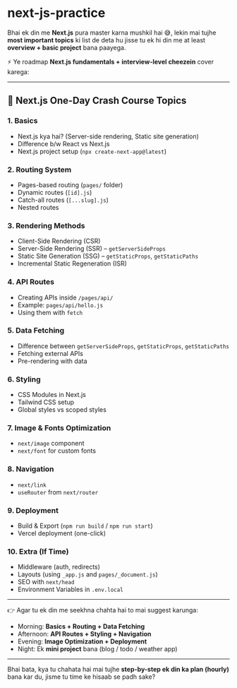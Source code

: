 # next-js-practice

Bhai ek din me **Next.js** pura master karna mushkil hai 😅, lekin mai tujhe **most important topics** ki list de deta hu jisse tu ek hi din me at least **overview + basic project** bana paayega.

⚡ Ye roadmap **Next.js fundamentals + interview-level cheezein** cover karega:

---

## 📌 Next.js One-Day Crash Course Topics

### 1. **Basics**

- Next.js kya hai? (Server-side rendering, Static site generation)
- Difference b/w React vs Next.js
- Next.js project setup (`npx create-next-app@latest`)

### 2. **Routing System**

- Pages-based routing (`pages/` folder)
- Dynamic routes (`[id].js`)
- Catch-all routes (`[...slug].js`)
- Nested routes

### 3. **Rendering Methods**

- Client-Side Rendering (CSR)
- Server-Side Rendering (SSR) – `getServerSideProps`
- Static Site Generation (SSG) – `getStaticProps`, `getStaticPaths`
- Incremental Static Regeneration (ISR)

### 4. **API Routes**

- Creating APIs inside `/pages/api/`
- Example: `pages/api/hello.js`
- Using them with `fetch`

### 5. **Data Fetching**

- Difference between `getServerSideProps`, `getStaticProps`, `getStaticPaths`
- Fetching external APIs
- Pre-rendering with data

### 6. **Styling**

- CSS Modules in Next.js
- Tailwind CSS setup
- Global styles vs scoped styles

### 7. **Image & Fonts Optimization**

- `next/image` component
- `next/font` for custom fonts

### 8. **Navigation**

- `next/link`
- `useRouter` from `next/router`

### 9. **Deployment**

- Build & Export (`npm run build` / `npm run start`)
- Vercel deployment (one-click)

### 10. **Extra (If Time)**

- Middleware (auth, redirects)
- Layouts (using `_app.js` and `pages/_document.js`)
- SEO with `next/head`
- Environment Variables in `.env.local`

---

👉 Agar tu ek din me seekhna chahta hai to mai suggest karunga:

- Morning: **Basics + Routing + Data Fetching**
- Afternoon: **API Routes + Styling + Navigation**
- Evening: **Image Optimization + Deployment**
- Night: Ek **mini project** bana (blog / todo / weather app)

---

Bhai bata, kya tu chahata hai mai tujhe **step-by-step ek din ka plan (hourly)** bana kar du, jisme tu time ke hisaab se padh sake?
